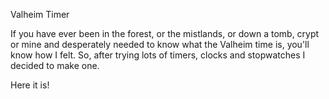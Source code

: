 Valheim Timer

If you have ever been in the forest, or the mistlands, or down a tomb, crypt or mine
and desperately needed to know what the Valheim time is, you'll know how I felt.
So, after trying lots of timers, clocks and stopwatches I decided to make one.

Here it is!
